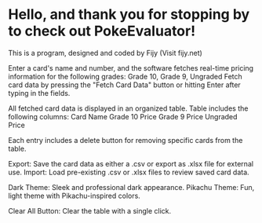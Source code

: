 # Hello, and thank you for stopping by to check out PokeEvaluator! 
This is a program, designed and coded by Fijy (Visit fijy.net)

Enter a card's name and number, and the software fetches real-time pricing information for the following grades:
Grade 10, Grade 9, Ungraded
Fetch card data by pressing the "Fetch Card Data" button or hitting Enter after typing in the fields.

All fetched card data is displayed in an organized table.
Table includes the following columns:
Card Name
Grade 10 Price
Grade 9 Price
Ungraded Price

Each entry includes a delete button for removing specific cards from the table.

Export: Save the card data as either a .csv or export as .xlsx file for external use.
Import: Load pre-existing .csv or .xlsx files to review saved card data.

Dark Theme: Sleek and professional dark appearance.
Pikachu Theme: Fun, light theme with Pikachu-inspired colors.

Clear All Button: Clear the table with a single click.
